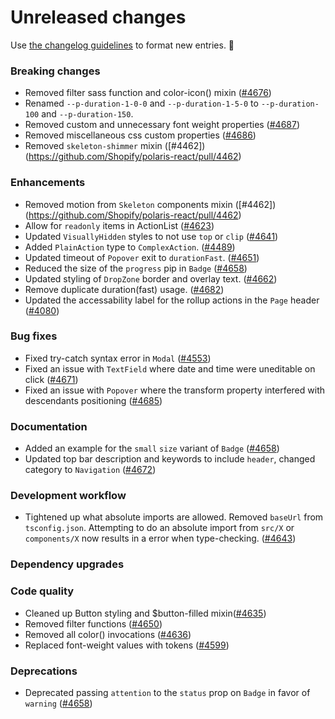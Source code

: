 # Unreleased changes

Use [the changelog guidelines](/documentation/Versioning%20and%20changelog.md) to format new entries. 💜

### Breaking changes

- Removed filter sass function and color-icon() mixin ([#4676](https://github.com/Shopify/polaris-react/pull/4676))
- Renamed `--p-duration-1-0-0` and `--p-duration-1-5-0` to `--p-duration-100` and `--p-duration-150`.
- Removed custom and unnecessary font weight properties ([#4687](https://github.com/Shopify/polaris-react/pull/4687))
- Removed miscellaneous css custom properties ([#4686](https://github.com/Shopify/polaris-react/pull/4686))
- Removed `skeleton-shimmer` mixin ([#4462])(https://github.com/Shopify/polaris-react/pull/4462)

### Enhancements

- Removed motion from `Skeleton` components mixin ([#4462])(https://github.com/Shopify/polaris-react/pull/4462)
- Allow for `readonly` items in ActionList ([#4623](https://github.com/Shopify/polaris-react/pull/4623))
- Updated `VisuallyHidden` styles to not use `top` or `clip` ([#4641](https://github.com/Shopify/polaris-react/pull/4641))
- Added `PlainAction` type to `ComplexAction`. ([#4489](https://github.com/Shopify/polaris-react/pull/4489))
- Updated timeout of `Popover` exit to `durationFast`. ([#4651](https://github.com/Shopify/polaris-react/pull/4651))
- Reduced the size of the `progress` pip in `Badge` ([#4658](https://github.com/Shopify/polaris-react/pull/4658))
- Updated styling of `DropZone` border and overlay text. ([#4662](https://github.com/Shopify/polaris-react/pull/4662))
- Remove duplicate duration(fast) usage. ([#4682](https://github.com/Shopify/polaris-react/pull/4682))
- Updated the accessability label for the rollup actions in the `Page` header ([#4080](https://github.com/Shopify/polaris-react/pull/4080))

### Bug fixes

- Fixed try-catch syntax error in `Modal` ([#4553](https://github.com/Shopify/polaris-react/pull/4553))
- Fixed an issue with `TextField` where date and time were uneditable on click ([#4671](https://github.com/Shopify/polaris-react/pull/4671))
- Fixed an issue with `Popover` where the transform property interfered with descendants positioning ([#4685](https://github.com/Shopify/polaris-react/pull/4685))

### Documentation

- Added an example for the `small` `size` variant of `Badge` ([#4658](https://github.com/Shopify/polaris-react/pull/4658))
- Updated top bar description and keywords to include `header`, changed category to `Navigation` ([#4672](https://github.com/Shopify/polaris-react/pull/4672))

### Development workflow

- Tightened up what absolute imports are allowed. Removed `baseUrl` from `tsconfig.json`. Attempting to do an absolute import from `src/X` or `components/X` now results in a error when type-checking. ([#4643](https://github.com/Shopify/polaris-react/pull/4643))

### Dependency upgrades

### Code quality

- Cleaned up Button styling and $button-filled mixin([#4635](https://github.com/Shopify/polaris-react/pull/4635))
- Removed filter functions ([#4650](https://github.com/Shopify/polaris-react/pull/4650))
- Removed all color() invocations ([#4636](https://github.com/Shopify/polaris-react/pull/4636))
- Replaced font-weight values with tokens ([#4599](https://github.com/Shopify/polaris-react/issues/4599))

### Deprecations

- Deprecated passing `attention` to the `status` prop on `Badge` in favor of `warning` ([#4658](https://github.com/Shopify/polaris-react/pull/4658))
